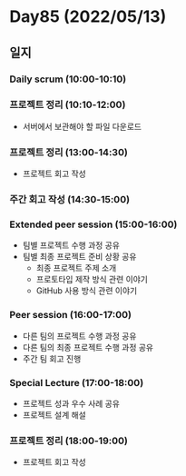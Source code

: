# Day85 (2022/05/13)

## 일지

### Daily scrum (10:00-10:10)

### 프로젝트 정리 (10:10-12:00)

  * 서버에서 보관해야 할 파일 다운로드

### 프로젝트 정리 (13:00-14:30)

  * 프로젝트 회고 작성

### 주간 회고 작성 (14:30-15:00)

### Extended peer session (15:00-16:00)

  * 팀별 프로젝트 수행 과정 공유
  * 팀별 최종 프로젝트 준비 상황 공유
    * 최종 프로젝트 주제 소개
    * 프로토타입 제작 방식 관련 이야기
    * GitHub 사용 방식 관련 이야기

### Peer session (16:00-17:00)

  * 다른 팀의 프로젝트 수행 과정 공유
  * 다른 팀의 최종 프로젝트 수행 과정 공유
  * 주간 팀 회고 진행

### Special Lecture (17:00-18:00)

  * 프로젝트 성과 우수 사례 공유
  * 프로젝트 설계 해설

### 프로젝트 정리 (18:00-19:00)

  * 프로젝트 회고 작성
